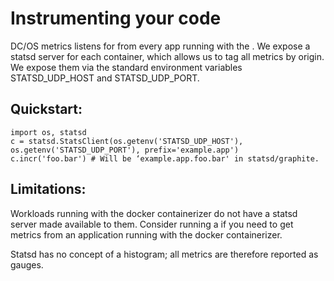 # Instrumenting your code

DC/OS metrics listens for <statsd metrics> from every app running with the <Mesos containerizer>. We expose a statsd server for each container, which allows us to tag all metrics by origin. We expose them via the standard environment variables STATSD_UDP_HOST and STATSD_UDP_PORT. 

## Quickstart:

```
import os, statsd
c = statsd.StatsClient(os.getenv('STATSD_UDP_HOST'), os.getenv('STATSD_UDP_PORT'), prefix='example.app')
c.incr('foo.bar') # Will be ‘example.app.foo.bar' in statsd/graphite. 
```

## Limitations:
Workloads running with the docker containerizer do not have a statsd server made available to them. Consider running a <statsd sidecar> if you need to get metrics from an application running with the docker containerizer.

Statsd has no concept of a histogram; all metrics are therefore reported as gauges.
